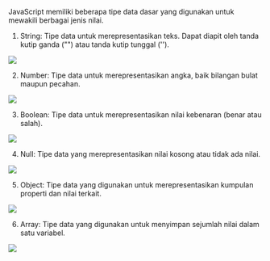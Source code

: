 
JavaScript memiliki beberapa tipe data dasar yang digunakan untuk mewakili berbagai jenis nilai.

1.  String: Tipe data untuk merepresentasikan teks. Dapat diapit oleh tanda kutip ganda ("") atau tanda kutip tunggal ('').
    

![](https://lh7-us.googleusercontent.com/docsz/AD_4nXc0Ee3vTbtvBUluS3LQMoIagALFHamEDRe8GtbmokXBl2MYYYcvcBJwHY5S4tNuaXZFDNtq7wuz3QKCdAPl4QB0cUpHuCjo_AT2zNwvMS8QAvAwklO6Fb6P_YzC-inUDj0DDQaM0bzquAnzp0sHmvHcH_USHpzIOLEV-EdIkg?key=ESYW2iUyREQEYzkaKMR1vg)

2.  Number: Tipe data untuk merepresentasikan angka, baik bilangan bulat maupun pecahan.
    

![](https://lh7-us.googleusercontent.com/docsz/AD_4nXek2wZ6LK0xvdC4BFc5dB1L7rz-NeWdKu2o4RDHKVLhByzmYUVH1hE-Ax4-FTgVY5-pRJGBVHUikZ42rZ7VbOyaCVW9XcK0v3TQ_EAkuo4NiEN0tPzq6-zAiMVEHgDk6B15IPOvJGky9EHZhNlzcgvrxbTdtuM-9o7ZpQOmUg?key=ESYW2iUyREQEYzkaKMR1vg)

3.  Boolean: Tipe data untuk merepresentasikan nilai kebenaran (benar atau salah).
    

![](https://lh7-us.googleusercontent.com/docsz/AD_4nXfTCX6_ZFr7tGkLxR6l-gKO9l8JqHVOeYvpLlRupjcfbzLbDf5KJP-tO-MfsWgt4WzgmBRyknTVCZOY1ET9wluwV9sF1v-SvImMISyGgRpnDFOSSuHWAk6mjqMadVwCnYfYkykLBoJbSH15PBZHI4enW5E-tBmi9q1N7Z25iw?key=ESYW2iUyREQEYzkaKMR1vg)

4.  Null: Tipe data yang merepresentasikan nilai kosong atau tidak ada nilai.
    

![](https://lh7-us.googleusercontent.com/docsz/AD_4nXcKFsEfptOyHejZaqMLX-4lCImqX3YNXPh-WvXbFrRIZLBHcsAWycKgkGtaR8TMiFGhbW71RcA6igjo4JMxHvdtL1MY8Flg69Zg2M87uFZz78TPDzb7lAN2m-pGc6OBqKVjvxpjVBQvUoxbHnaUaA15oKoj5X3WLpa9hHfI?key=ESYW2iUyREQEYzkaKMR1vg)

5.  Object: Tipe data yang digunakan untuk merepresentasikan kumpulan properti dan nilai terkait.
    

![](https://lh7-us.googleusercontent.com/docsz/AD_4nXcHpPIayPaTr9pPDzm5QDQGCJEfLfEWT6JcYi4xBr-vxLgoseiEbAs-DYxCsWrHJ1tCthbeuNjuD8YL6B32SAkwQ3BMrCEptpDD3B6M-Wcde5b9sT9MkCmMKhbtGO4w-WSO0n5PqVgdG9bqBxucE8vReymV_WwgbUsoKWlB1g?key=ESYW2iUyREQEYzkaKMR1vg)

6.  Array: Tipe data yang digunakan untuk menyimpan sejumlah nilai dalam satu variabel.
    

![](https://lh7-us.googleusercontent.com/docsz/AD_4nXfQQgsk3wsykZPfm2joSwyHzccILcXDgltmAIGGip0k70_3mAFCG2SxaT36NNg2XcmY9ELqNB5J_Js7UzQhvz5sNn-H_fpVPqNtxFyHYD1cTqzog6F6pDmTrJDX8PZRyegyiNmVamW34jvEJha1z531FDpPIsKYqkJE93ZIWQ?key=ESYW2iUyREQEYzkaKMR1vg)